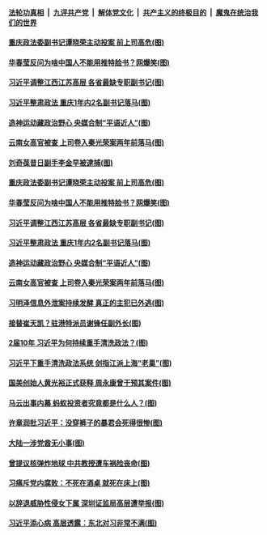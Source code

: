 

####  [法轮功真相](../../../../basic/blob/master/README.md?t=02202001) &nbsp;|&nbsp; [九评共产党](../../../../9ping.md/blob/master/README.md?t=02202001) &nbsp;|&nbsp; [解体党文化](../../../../jtdwh.md/blob/master/README.md?t=02202001)  &nbsp;|&nbsp; [共产主义的终极目的](../../../../gczydzjmd.md/blob/master/README.md?t=02202001) &nbsp;|&nbsp; [魔鬼在统治我们的世界](../../../../mgztzwmdsj.md/blob/master/README.md?t=02202001) 

#### [重庆政法委副书记谭晓荣主动投案 前上司高危(图)](../pages/p2/963135.md?t=02202001) 

#### [华春莹反问为啥中国人不能用推特脸书？网爆笑(图)](../pages/p2/963117.md?t=02202001) 

#### [习近平调整江西江苏高层 各省最缺专职副书记(图)](../pages/p2/963080.md?t=02202001) 

#### [习近平整肃政法 重庆1年内2名副书记落马(图)](../pages/p2/963076.md?t=02202001) 

#### [造神运动藏政治野心 央媒合制“平语近人”(图)](../pages/p2/963011.md?t=02202001) 

#### [云南女高官被查 上司卷入秦光荣案两年前落马(图)](../pages/p2/963030.md?t=02202001) 

#### [刘奇葆昔日副手李金早被逮捕(图)](../pages/p2/963162.md?t=02202001) 

#### [重庆政法委副书记谭晓荣主动投案 前上司高危(图)](../pages/p2/963135.md?t=02202001) 

#### [华春莹反问为啥中国人不能用推特脸书？网爆笑(图)](../pages/p2/963117.md?t=02202001) 

#### [习近平调整江西江苏高层 各省最缺专职副书记(图)](../pages/p2/963080.md?t=02202001) 

#### [习近平整肃政法 重庆1年内2名副书记落马(图)](../pages/p2/963076.md?t=02202001) 

#### [造神运动藏政治野心 央媒合制“平语近人”(图)](../pages/p2/963011.md?t=02202001) 

#### [云南女高官被查 上司卷入秦光荣案两年前落马(图)](../pages/p2/963030.md?t=02202001) 

#### [习明泽信息外泄案持续发酵 真正的主犯已外逃(图)](../pages/p2/963029.md?t=02202001) 

#### [接替崔天凯？驻港特派员谢锋任副外长(图)](../pages/p2/963023.md?t=02202001) 

#### [2届10年 习近平为何持续重手清洗政法？(图)](../pages/p2/962970.md?t=02202001) 

#### [习近平下重手清洗政法系统 剑指江派上海“老巢”(图)](../pages/p2/962948.md?t=02202001) 

#### [国美创始人黄光裕正式获释 周永康曾干预其案件(图)](../pages/p2/962931.md?t=02202001) 

#### [马云出事内幕 蚂蚁投资者究竟都是什么人？(图)](../pages/p2/962914.md?t=02202001) 

#### [许章润批习近平：没穿裤子的暴君会死得很惨(图)](../pages/p2/962808.md?t=02202001) 


#### [大陆一涉党酋无小事(图)](../pages/p2/962868.md?t=02202001) 

#### [曾提议核弹炸地球 中共教授遭车祸险丧命(图)](../pages/p2/962820.md?t=02202001) 

#### [习痛斥党内腐败：不死在酒桌 就死在床上(图)](../pages/p2/962793.md?t=02202001) 

#### [以辞退威胁性侵女下属 深圳证监局高层遭举报(图)](../pages/p2/962787.md?t=02202001) 

#### [习近平添心病 高层透露：东北对习非常不满(图)](../pages/p2/962700.md?t=02202001) 


